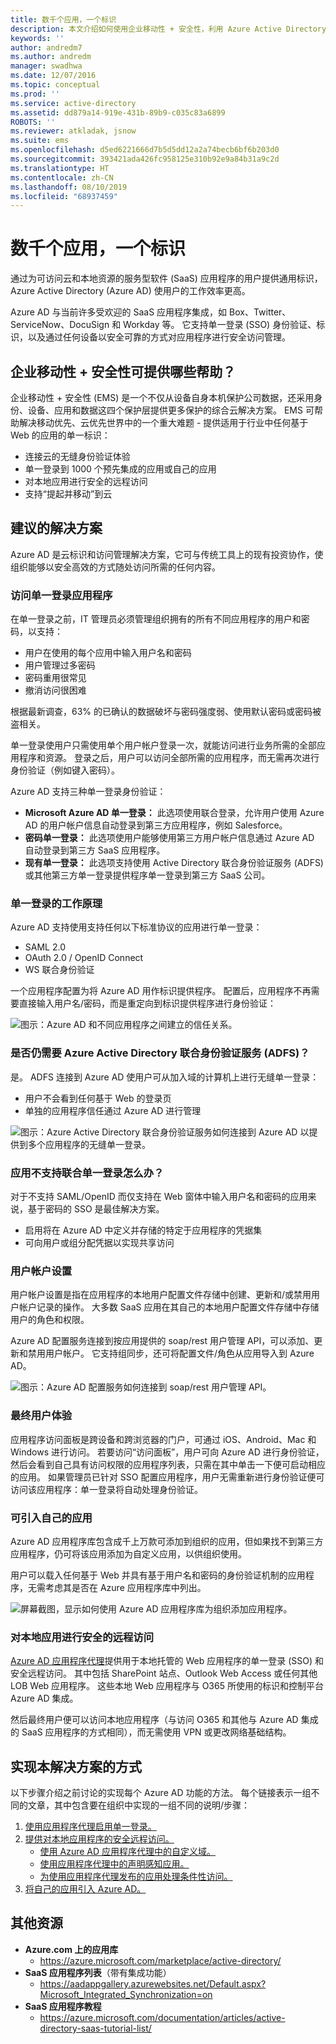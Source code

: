 ```yaml
---
title: 数千个应用，一个标识
description: 本文介绍如何使用企业移动性 + 安全性，利用 Azure Active Directory 内的工具提供适用于行业内任何基于 Web 的应用的单一标识。
keywords: ''
author: andredm7
ms.author: andredm
manager: swadhwa
ms.date: 12/07/2016
ms.topic: conceptual
ms.prod: ''
ms.service: active-directory
ms.assetid: dd879a14-919e-431b-89b9-c035c83a6899
ROBOTS: ''
ms.reviewer: atkladak, jsnow
ms.suite: ems
ms.openlocfilehash: d5ed6221666d7b5d5dd12a2a74becb6bf6b203d0
ms.sourcegitcommit: 393421ada426fc958125e310b92e9a84b31a9c2d
ms.translationtype: HT
ms.contentlocale: zh-CN
ms.lasthandoff: 08/10/2019
ms.locfileid: "68937459"
---
```

# <a name="thousands-of-apps-one-identity"></a>数千个应用，一个标识
通过为可访问云和本地资源的服务型软件 (SaaS) 应用程序的用户提供通用标识，Azure Active Directory (Azure AD) 使用户的工作效率更高。

Azure AD 与当前许多受欢迎的 SaaS 应用程序集成，如 Box、Twitter、ServiceNow、DocuSign 和 Workday 等。 它支持单一登录 (SSO) 身份验证、标识，以及通过任何设备以安全可靠的方式对应用程序进行安全访问管理。

## <a name="how-can-enterprise-mobility--security-help-you"></a>企业移动性 + 安全性可提供哪些帮助？
企业移动性 + 安全性 (EMS) 是一个不仅从设备自身本机保护公司数据，还采用身份、设备、应用和数据这四个保护层提供更多保护的综合云解决方案。 EMS 可帮助解决移动优先、云优先世界中的一个重大难题 - 提供适用于行业中任何基于 Web 的应用的单一标识：
- 连接云的无缝身份验证体验
- 单一登录到 1000 个预先集成的应用或自己的应用
- 对本地应用进行安全的远程访问
- 支持“提起并移动”到云


## <a name="recommended-solution"></a>建议的解决方案
Azure AD 是云标识和访问管理解决方案，它可与传统工具上的现有投资协作，使组织能够以安全高效的方式随处访问所需的任何内容。
### <a name="access-to-single-sign-on-applications"></a>访问单一登录应用程序

在单一登录之前，IT 管理员必须管理组织拥有的所有不同应用程序的用户和密码，以支持：

- 用户在使用的每个应用中输入用户名和密码
- 用户管理过多密码
- 密码重用很常见
- 撤消访问很困难

根据最新调查，63% 的已确认的数据破坏与密码强度弱、使用默认密码或密码被盗相关。

单一登录使用户只需使用单个用户帐户登录一次，就能访问进行业务所需的全部应用程序和资源。 登录之后，用户可以访问全部所需的应用程序，而无需再次进行身份验证（例如键入密码）。

Azure AD 支持三种单一登录身份验证：

- **Microsoft Azure AD 单一登录：** 此选项使用联合登录，允许用户使用 Azure AD 的用户帐户信息自动登录到第三方应用程序，例如 Salesforce。
- **密码单一登录：** 此选项使用户能够使用第三方用户帐户信息通过 Azure AD 自动登录到第三方 SaaS 应用程序。
- **现有单一登录：** 此选项支持使用 Active Directory 联合身份验证服务 (ADFS) 或其他第三方单一登录提供程序单一登录到第三方 SaaS 公司。

### <a name="how-single-sign-on-works"></a>单一登录的工作原理
Azure AD 支持使用支持任何以下标准协议的应用进行单一登录：
- SAML 2.0
- OAuth 2.0 / OpenID Connect
- WS 联合身份验证

一个应用程序配置为将 Azure AD 用作标识提供程序。 配置后，应用程序不再需要直接输入用户名/密码，而是重定向到标识提供程序进行身份验证：

![图示：Azure AD 和不同应用程序之间建立的信任关系。](./media/thousands-apps-one-identity/thousands-apps-one-identity-fig1.png)


### <a name="do-i-still-need-azure-active-directory-federation-services-adfs"></a>是否仍需要 Azure Active Directory 联合身份验证服务 (ADFS)？
是。 ADFS 连接到 Azure AD 使用户可从加入域的计算机上进行无缝单一登录：
- 用户不会看到任何基于 Web 的登录页
- 单独的应用程序信任通过 Azure AD 进行管理

![图示：Azure Active Directory 联合身份验证服务如何连接到 Azure AD 以提供到多个应用程序的无缝单一登录。](./media/thousands-apps-one-identity/thousands-apps-one-identity-fig2.png)

### <a name="what-if-an-app-doesnt-support-federated-single-sign-on"></a>应用不支持联合单一登录怎么办？
对于不支持 SAML/OpenID 而仅支持在 Web 窗体中输入用户名和密码的应用来说，基于密码的 SSO 是最佳解决方案。
- 启用将在 Azure AD 中定义并存储的特定于应用程序的凭据集
- 可向用户或组分配凭据以实现共享访问

### <a name="user-account-provisioning"></a>用户帐户设置
用户帐户设置是指在应用程序的本地用户配置文件存储中创建、更新和/或禁用用户帐户记录的操作。 大多数 SaaS 应用在其自己的本地用户配置文件存储中存储用户的角色和权限。

Azure AD 配置服务连接到按应用提供的 soap/rest 用户管理 API，可以添加、更新和禁用用户帐户。 它支持组同步，还可将配置文件/角色从应用导入到 Azure AD。

![图示：Azure AD 配置服务如何连接到 soap/rest 用户管理 API。](./media/thousands-apps-one-identity/thousands-apps-one-identity-fig3.png)

### <a name="the-end-user-experience"></a>最终用户体验
应用程序访问面板是跨设备和跨浏览器的门户，可通过 iOS、Android、Mac 和 Windows 进行访问。 若要访问“访问面板”，用户可向 Azure AD 进行身份验证，然后会看到自己具有访问权限的应用程序列表，只需在其中单击一下便可启动相应的应用。 如果管理员已针对 SSO 配置应用程序，用户无需重新进行身份验证便可访问该应用程序：单一登录将自动处理身份验证。

### <a name="bring-your-own-apps"></a>可引入自己的应用
Azure AD 应用程序库包含成千上万款可添加到组织的应用，但如果找不到第三方应用程序，仍可将该应用添加为自定义应用，以供组织使用。

用户可以载入任何基于 Web 并具有基于用户名和密码的身份验证机制的应用程序，无需考虑其是否在 Azure 应用程序库中列出。

![屏幕截图，显示如何使用 Azure AD 应用程序库为组织添加应用程序。](./media/thousands-apps-one-identity/thousands-apps-one-identity-fig4.png)

### <a name="secure-remote-access-to-on-premises-apps"></a>对本地应用进行安全的远程访问
[Azure AD 应用程序代理](https://azure.microsoft.com/documentation/articles/active-directory-application-proxy-enable/)提供用于本地托管的 Web 应用程序的单一登录 (SSO) 和安全远程访问。 其中包括 SharePoint 站点、Outlook Web Access 或任何其他 LOB Web 应用程序。 这些本地 Web 应用程序与 O365 所使用的标识和控制平台 Azure AD 集成。

然后最终用户便可以访问本地应用程序（与访问 O365 和其他与 Azure AD 集成的 SaaS 应用程序的方式相同），而无需使用 VPN 或更改网络基础结构。

## <a name="how-to-implement-this-solution"></a>实现本解决方案的方式
以下步骤介绍之前讨论的实现每个 Azure AD 功能的方法。 每个链接表示一组不同的文章，其中包含要在组织中实现的一组不同的说明/步骤：
1. [使用应用程序代理启用单一登录。](https://azure.microsoft.com/documentation/articles/active-directory-application-proxy-sso-using-kcd/)
2. [提供对本地应用程序的安全远程访问。](https://azure.microsoft.com/documentation/articles/active-directory-application-proxy-get-started/)
   - [使用 Azure AD 应用程序代理中的自定义域。](https://azure.microsoft.com/documentation/articles/active-directory-application-proxy-custom-domains/)
   - [使用应用程序代理中的声明感知应用。](https://azure.microsoft.com/documentation/articles/active-directory-application-proxy-claims-aware-apps/)
   - [为使用应用程序代理发布的应用处理条件性访问。](https://azure.microsoft.com/documentation/articles/active-directory-application-proxy-conditional-access/)
3. [将自己的应用引入 Azure AD。](https://blogs.technet.microsoft.com/enterprisemobility/2015/06/17/bring-your-own-app-with-azure-ad-self-service-saml-configuration-now-in-preview/)

## <a name="additional-resources"></a>其他资源
- **Azure.com 上的应用库**
  - https://azure.microsoft.com/marketplace/active-directory/
- **SaaS 应用程序列表**（带有集成功能）
  - https://aadappgallery.azurewebsites.net/Default.aspx?Microsoft_Integrated_Synchronization=on
- **SaaS 应用程序教程**
  - https://azure.microsoft.com/documentation/articles/active-directory-saas-tutorial-list/
